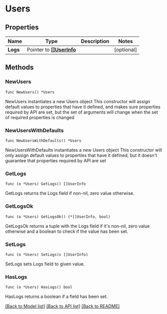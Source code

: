 # Users

## Properties

Name | Type | Description | Notes
------------ | ------------- | ------------- | -------------
**Logs** | Pointer to [**[]UserInfo**](UserInfo.md) |  | [optional] 

## Methods

### NewUsers

`func NewUsers() *Users`

NewUsers instantiates a new Users object
This constructor will assign default values to properties that have it defined,
and makes sure properties required by API are set, but the set of arguments
will change when the set of required properties is changed

### NewUsersWithDefaults

`func NewUsersWithDefaults() *Users`

NewUsersWithDefaults instantiates a new Users object
This constructor will only assign default values to properties that have it defined,
but it doesn't guarantee that properties required by API are set

### GetLogs

`func (o *Users) GetLogs() []UserInfo`

GetLogs returns the Logs field if non-nil, zero value otherwise.

### GetLogsOk

`func (o *Users) GetLogsOk() (*[]UserInfo, bool)`

GetLogsOk returns a tuple with the Logs field if it's non-nil, zero value otherwise
and a boolean to check if the value has been set.

### SetLogs

`func (o *Users) SetLogs(v []UserInfo)`

SetLogs sets Logs field to given value.

### HasLogs

`func (o *Users) HasLogs() bool`

HasLogs returns a boolean if a field has been set.


[[Back to Model list]](../README.md#documentation-for-models) [[Back to API list]](../README.md#documentation-for-api-endpoints) [[Back to README]](../README.md)


